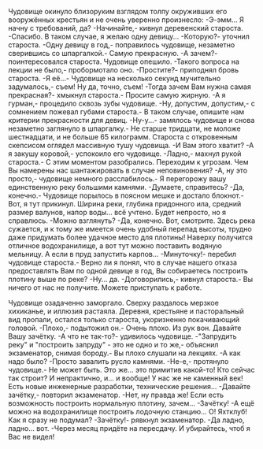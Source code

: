   Чудовище окинуло близоруким взглядом толпу окруживших его вооружённых крестьян и не очень уверенно произнесло:
-Э-эмм... Я начну с требований, да?
-Начинайте,- кивнул деревенский староста.
-Спасибо. В таком случае, я желаю одну девицу...
-Которую?- уточнил староста.
-Одну девицу в год,- поправилось чудовище, незаметно сверившись со шпаргалкой.- Самую прекрасную.
-А зачем?- поинтересовался староста.
Чудовище опешило.
-Такого вопроса на лекции не было,- пробормотало оно.
-Простите?- приподнял бровь староста.
-Я её...- Чудовище на несколько секунд мучительно задумалось,- съем! Ну да, точно, съем!
-Тогда зачем Вам нужна самая прекрасная?- хмыкнул староста.- Просите самую жирную.
-А я гурман,- процедило сквозь зубы чудовище.
-Ну, допустим, допустим,- с сомнением пожевал губами староста.- В таком случае, опишите нам критерии прекрасности для девиц.
-Ну-у...- замялось чудовище и снова незаметно заглянуло в шпаргалку.- Не старше тридцати, не моложе шестнадцати, и не больше 65 килограмм.
Староста с откровенным скепсисом оглядел массивную тушу чудовища.
-И Вам этого хватит?
-А я закушу коровой,- успокоило его чудовище.
-Ладно,- махнул рукой староста.- С этим моментом разобрались. Переходим к угрозам. Чем Вы намерены нас шантажировать в случае неповиновения?
-А, ну это просто,- чудовище немного расслабилось.- Я перегорожу вашу единственную реку большими камнями.
-Думаете, справитесь?
-Да, конечно.- Чудовище порылось в поясном мешке и достало блокнот.- Вот, я тут прикинул. Ширина реки, глубина придонного ила, средний размер валунов, напор воды... всё учтено. Будет непросто, но я справлюсь.
-Можно взглянуть?
-Да, конечно. Вот, смотрите. Здесь река сужается, и к тому же имеется очень удобный перепад высоты, трудно даже придумать более удачное место для плотины! Наверху получится отличное водохранилище, а вот тут можно поставить водяную мельницу. А если в пруд запустить карпов...
-Минуточку!- перебил чудовище староста.- Верно ли я понял, что в случае нашего отказа предоставлять Вам по одной девице в год, Вы собираетесь построить плотину выше по реке?
-Ну... да.
-Договорились,- кивнул староста.- Вы ничего от нас не получите. Можете приступать к работе.

Чудовище озадаченно заморгало. Сверху раздалось мерзкое хихиканье, и иллюзия растаяла. Деревня, крестьяне и пасторальный вид пропали, остался только староста, укоризненно покачивающий головой.
-Плохо,- подытожил он.- Очень плохо. Из рук вон. Давайте Вашу зачётку.
-А что не так-то?- удивилось чудовище.
-"Запрудить реку" и "построить запруду" - это не одно и то же,- объяснил экзаменатор, снимая бороду.- Вы плохо слушали на лекциях.
-А как надо было?
-Просто завалить русло камнями.
-Не-е,- протянуло чудовище.- Не может быть. Это же... это примитив какой-то! Кто сейчас так строит? И непрактично, и... и вообще! У нас же не каменный век! Есть новые инженерные разработки, технические решения...
-Давайте зачётку,- повторил экзаменатор.
-Нет, ну правда же! Если есть возможность построить нормальную плотину, зачем...
-Зачётку!
-А ещё можно на водохранилище построить лодочную станцию... О! Яхтклуб! Как я сразу не подумал?
-Зачётку!- рявкнул экзаменатор.
-Да ладно, ладно... вот.
-Через месяц придёте на пересдачу. И убирайтесь, чтоб я Вас не видел!    